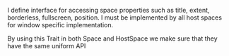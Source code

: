I define interface for accessing space properties such as title, extent, borderless, fullscreen, position.
I must be implemented by all host spaces for window specific implementation.

By using this Trait in both Space and HostSpace we make sure that they have the same uniform API